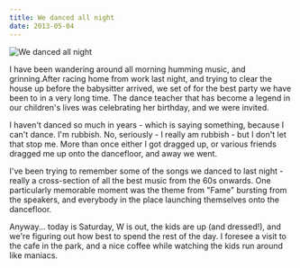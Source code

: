 ```yaml
---
title: We danced all night
date: 2013-05-04
---
```


![We danced all night](https://source.unsplash.com/X6cChncECA8/1600x900)

I have been wandering around all morning humming music, and grinning.After racing home from work last night, and trying to clear the house up before the babysitter arrived, we set of for the best party we have been to in a very long time. The dance teacher that has become a legend in our children's lives was celebrating her birthday, and we were invited.

I haven't danced so much in years - which is saying something, because I can't dance. I'm rubbish. No, seriously - I really am rubbish - but I don't let that stop me. More than once either I got dragged up, or various friends dragged me up onto the dancefloor, and away we went.

I've been trying to remember some of the songs we danced to last night - really a cross-section of all the best music from the 60s onwards. One particularly memorable moment was the theme from "Fame" bursting from the speakers, and everybody in the place launching themselves onto the dancefloor.

Anyway... today is Saturday, W is out, the kids are up (and dressed!), and we're figuring out how best to spend the rest of the day. I foresee a visit to the cafe in the park, and a nice coffee while watching the kids run around like maniacs.